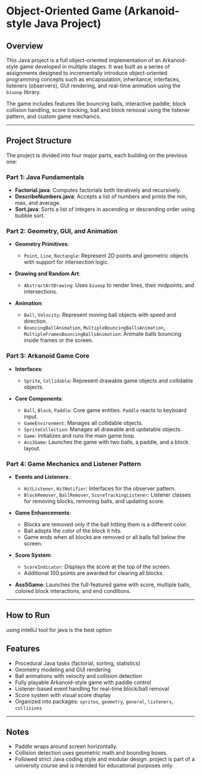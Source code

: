 # Object-Oriented Game (Arkanoid-style Java Project)

## Overview

This Java project is a full object-oriented implementation of an Arkanoid-style game developed in multiple stages. It was built as a series of assignments designed to incrementally introduce object-oriented programming concepts such as encapsulation, inheritance, interfaces, listeners (observers), GUI rendering, and real-time animation using the `biuoop` library.

The game includes features like bouncing balls, interactive paddle, block collision handling, score tracking, ball and block removal using the listener pattern, and custom game mechanics.

---

## Project Structure

The project is divided into four major parts, each building on the previous one:

### Part 1: Java Fundamentals

* **Factorial.java**: Computes factorials both iteratively and recursively.
* **DescribeNumbers.java**: Accepts a list of numbers and prints the min, max, and average.
* **Sort.java**: Sorts a list of integers in ascending or descending order using bubble sort.

### Part 2: Geometry, GUI, and Animation

* **Geometry Primitives**:

  * `Point`, `Line`, `Rectangle`: Represent 2D points and geometric objects with support for intersection logic.
* **Drawing and Random Art**:

  * `AbstractArtDrawing`: Uses `biuoop` to render lines, their midpoints, and intersections.
* **Animation**:

  * `Ball`, `Velocity`: Represent moving ball objects with speed and direction.
  * `BouncingBallAnimation`, `MultipleBouncingBallsAnimation`, `MultipleFramesBouncingBallsAnimation`: Animate balls bouncing inside frames or the screen.

### Part 3: Arkanoid Game Core

* **Interfaces**:

  * `Sprite`, `Collidable`: Represent drawable game objects and collidable objects.
* **Core Components**:

  * `Ball`, `Block`, `Paddle`: Core game entities. `Paddle` reacts to keyboard input.
  * `GameEnvironment`: Manages all collidable objects.
  * `SpriteCollection`: Manages all drawable and updatable objects.
  * `Game`: Initializes and runs the main game loop.
  * `Ass3Game`: Launches the game with two balls, a paddle, and a block layout.

### Part 4: Game Mechanics and Listener Pattern

* **Events and Listeners**:

  * `HitListener`, `HitNotifier`: Interfaces for the observer pattern.
  * `BlockRemover`, `BallRemover`, `ScoreTrackingListener`: Listener classes for removing blocks, removing balls, and updating score.
* **Game Enhancements**:

  * Blocks are removed only if the ball hitting them is a different color.
  * Ball adopts the color of the block it hits.
  * Game ends when all blocks are removed or all balls fall below the screen.
* **Score System**:

  * `ScoreIndicator`: Displays the score at the top of the screen.
  * Additional 100 points are awarded for clearing all blocks.
* **Ass5Game**: Launches the full-featured game with score, multiple balls, colored block interactions, and end conditions.

---

## How to Run

using intelliJ tool for java is the best option



## Features

* Procedural Java tasks (factorial, sorting, statistics)
* Geometry modeling and GUI rendering
* Ball animations with velocity and collision detection
* Fully playable Arkanoid-style game with paddle control
* Listener-based event handling for real-time block/ball removal
* Score system with visual score display
* Organized into packages: `sprites`, `geometry`, `general`, `listeners`, `collisions`

---


## Notes

* Paddle wraps around screen horizontally.
* Collision detection uses geometric math and bounding boxes.
* Followed strict Java coding style and modular design.
project is part of a university course and is intended for educational purposes only.
